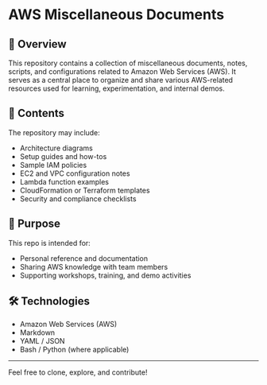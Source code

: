 # AWS Miscellaneous Documents

## 📘 Overview
This repository contains a collection of miscellaneous documents, notes, scripts, and configurations related to Amazon Web Services (AWS). It serves as a central place to organize and share various AWS-related resources used for learning, experimentation, and internal demos.

## 📂 Contents
The repository may include:
- Architecture diagrams
- Setup guides and how-tos
- Sample IAM policies
- EC2 and VPC configuration notes
- Lambda function examples
- CloudFormation or Terraform templates
- Security and compliance checklists

## 🎯 Purpose
This repo is intended for:
- Personal reference and documentation
- Sharing AWS knowledge with team members
- Supporting workshops, training, and demo activities

## 🛠️ Technologies
- Amazon Web Services (AWS)
- Markdown
- YAML / JSON
- Bash / Python (where applicable)


---

Feel free to clone, explore, and contribute!
